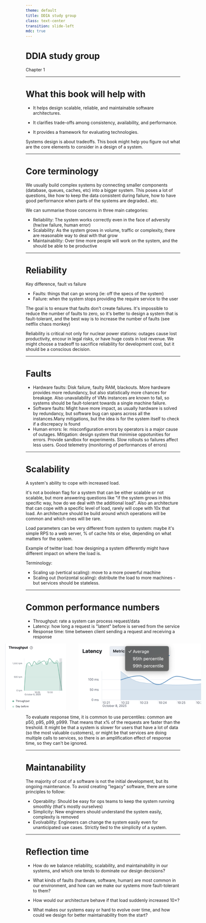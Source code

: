 ```yaml
---
theme: default
title: DDIA study group
class: text-center
transition: slide-left
mdc: true
---
```


# DDIA study group

Chapter 1

---

# What this book will help with

- It helps design scalable, reliable, and maintainable software architectures.

- It clarifies trade-offs among consistency, availability, and performance.

- It provides a framework for evaluating technologies.

Systems design is about tradeoffs. This book might help you figure out what are the core elements to consider in a design of a system.

<!--
why data intensive? as most applications today are limited by the complexity, amount and speed of change of data rather than CPU
-->

---

# Core terminology

We usually build complex systems by connecting smaller components (database, queues, caches, etc) into a bigger system. This poses a lot of questions, like how to keep the data consistent during failure, how to have good performance when parts of the systems are degraded.. etc.

We can summarise those concerns in three main categories:

- Reliability: The system works correctly even in the face of adversity (hw/sw failure, human error)
- Scalability: As the system grows in volume, traffic or complexity, there are reasonable way to deal with that grow
- Maintainability: Over time more people will work on the system, and the should be able to be productive

---

# Reliability

Key difference, fault vs failure

- Faults: things that can go wrong (ie: off the specs of the system)
- Failure: when the system stops providing the require service to the user

The goal is to ensure that faults don't create failures. It's impossible to reduce the number of faults to zero, so it's better to design a system that is fault-tolerant, and the best way is to increase the number of faults (see netflix chaos monkey)

Reliability is critical not only for nuclear power stations: outages cause lost productivity, encour in legal risks, or have huge costs in lost revenue. We might choose a tradeoff to sacrifice reliability for development cost, but it should be a conscious decision.

---

# Faults

- Hardware faults: Disk failure, faulty RAM, blackouts. More hardware provides more redundancy, but also statistically more chances for breakage. Also unavailability of VMs instances are known to fail, so systems should be fault-tolerant towards a single machine failure.
- Software faults: Might have more impact, as usually hardware is solved by redundancy, but software bug can spans across all the instances.Many mitigations, but the idea is for the system itself to check if a discrepacy is found
- Human errors: Ie: misconfiguration errors by operators is a major cause of outages. Mitigation: design system that minimise oppotunities for errors. Provide sandbox for experiments. Slow rollouts so failures affect less users. Good telemetry (monitoring of performances of errors)

---

# Scalability

A system's ability to cope with increased load.

it's not a boolean flag for a system that can be either scalable or not scalable, but more answering questions like "if the system grows in this specific way, how do we deal with the additional load". Also an architecture that can cope with a specific level of load, rarely will cope with 10x that load. An architecture should be build around which operations will be common and which ones will be rare.

Load parameters can be very different from system to system: maybe it's simple RPS to a web server, % of cache hits or else, depending on what matters for the system.

Example of twitter load: how designing a system differently might have different impact on where the load is.

Terminology:

- Scaling up (vertical scaling): move to a more powerful machine
- Scaling out (horizontal scaling): distribute the load to more machines - but services should be stateless.

<!--
Twitter example: when loading the home page of an user, join all the subs and all the posts vs when creating a new tweet directly write in the cache of user homepages that are following that user. Huge shift between read skewed vs write skewed, hybrid approach might be the best here based on number of followers
-->

---

# Common performance numbers

- Throughput: rate a system can process request/data
- Latency: how long a request is "latent" before is served from the service
- Response time: time between client sending a request and receiving a response

<div style="display: flex; justify-content: center; gap: 40px;">
  <img src="./assets/throughput.png" width="200" />
  <img src="./assets/response-time.png" width="400" />
</div>

To evaluate response time, it is common to use percentiles: common are p50, p95, p99, p999. That means that x% of the requests are faster than the treshold. It might be that a system is slower for users that have a lot of data (so the most valuable customers), or might be that services are doing multiple calls to services, so there is an amplification effect of response time, so they can't be ignored.

---

# Maintanability

The majority of cost of a software is not the initial development, but its ongoing maintenance. To avoid creating "legacy" software, there are some principles to follow:

- Operability: Should be easy for ops teams to keep the system running smoothly (that's mostly ourselves)
- Simplicity: New engineers should understand the system easily, complexity is removed
- Evolvability: Engineers can change the system easily even for unanticipated use cases. Strictly tied to the simplicity of a system.

---

# Reflection time

- How do we balance reliability, scalability, and maintainability in our systems, and which one tends to dominate our design decisions?

- What kinds of faults (hardware, software, human) are most common in our environment, and how can we make our systems more fault-tolerant to them?

- How would our architecture behave if that load suddenly increased 10×?

- What makes our systems easy or hard to evolve over time, and how could we design for better maintainability from the start?
